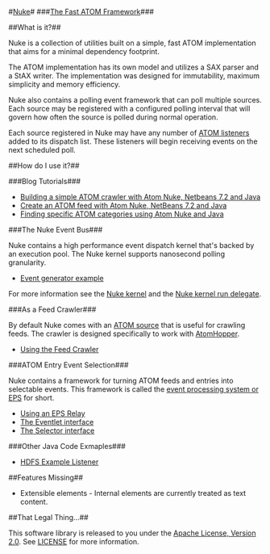 #[Nuke](http://atomnuke.org)#
###[The Fast ATOM Framework](http://atomnuke.org)###

##What is it?##

Nuke is a collection of utilities built on a simple, fast ATOM implementation
that aims for a minimal dependency footprint.

The ATOM implementation has its own model and utilizes a SAX parser and a StAX
writer. The implementation was designed for immutability, maximum simplicity 
and memory efficiency.

Nuke also contains a polling event framework that can poll multiple sources. Each
source may be registered with a configured polling interval that will govern how
often the source is polled during normal operation.

Each source registered in Nuke may have any number of [ATOM listeners](https://github.com/zinic/atom-nuke/blob/master/src/main/java/org/atomnuke/listener/AtomListener.java)
added to its dispatch list. These listeners will begin receiving events on the
next scheduled poll.

##How do I use it?##

###Blog Tutorials###

* [Building a simple ATOM crawler with Atom Nuke, Netbeans 7.2 and Java](http://www.giantflyingsaucer.com/blog/?p=4078)
* [Create an ATOM feed with Atom Nuke, NetBeans 7.2 and Java](http://www.giantflyingsaucer.com/blog/?p=4113)
* [Finding specific ATOM categories using Atom Nuke and Java](http://www.giantflyingsaucer.com/blog/?p=4126)

###The Nuke Event Bus###

Nuke contains a high performance event dispatch kernel that's backed by an
execution pool. The Nuke kernel supports nanosecond polling granularity.

* [Event generator example](https://github.com/zinic/atom-nuke/blob/master/src/main/java/org/atomnuke/examples/EventGeneratorMain.java)

For more information see the [Nuke kernel](https://github.com/zinic/atom-nuke/blob/master/src/main/java/org/atomnuke/NukeKernel.java)
and the [Nuke kernel run delegate](https://github.com/zinic/atom-nuke/blob/master/src/main/java/org/atomnuke/KernelDelegate.java).

###As a Feed Crawler###

By default Nuke comes with an [ATOM source](https://github.com/zinic/atom-nuke/blob/master/src/main/java/org/atomnuke/source/AtomSource.java)
that is useful for crawling feeds. The crawler is designed specifically to work 
with [AtomHopper](http://atomhopper.org/).

* [Using the Feed Crawler](https://github.com/zinic/atom-nuke/blob/master/src/main/java/org/atomnuke/examples/HDFSMain.java)

###ATOM Entry Event Selection###

Nuke contains a framework for turning ATOM feeds and entries into selectable
events. This framework is called the [event processing system or EPS](https://github.com/zinic/atom-nuke/tree/master/src/main/java/org/atomnuke/listener/eps) for short.

* [Using an EPS Relay](https://github.com/zinic/atom-nuke/blob/master/src/main/java/org/atomnuke/examples/EPSMain.java)
* [The Eventlet interface](https://github.com/zinic/atom-nuke/blob/master/src/main/java/org/atomnuke/listener/eps/eventlet/AtomEventlet.java)
* [The Selector interface](https://github.com/zinic/atom-nuke/blob/master/src/main/java/org/atomnuke/listener/eps/selector/Selector.java)

###Other Java Code Exmaples###

* [HDFS Example Listener](https://github.com/zinic/atom-nuke/blob/master/src/main/java/org/atomnuke/examples/listener/HDFSFeedListener.java)

##Features Missing##

* Extensible elements - Internal elements are currently treated as text content.

##That Legal Thing...##

This software library is released to you under the [Apache License, Version 2.0](http://www.apache.org/licenses/LICENSE-2.0.html). See [LICENSE](https://github.com/zinic/atom-nuke/blob/master/LICENSE) for more information.
